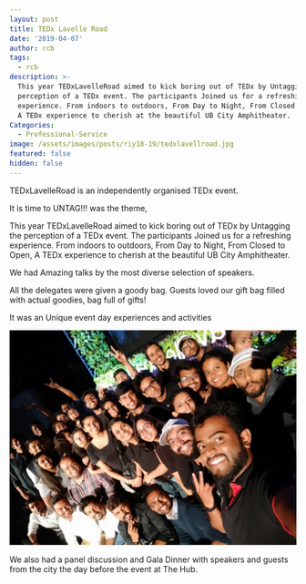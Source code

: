 ```yaml
---
layout: post
title: TEDx Lavelle Road
date: '2019-04-07'
author: rcb
tags:
  - rcb
description: >-
  This year TEDxLavelleRoad aimed to kick boring out of TEDx by Untagging the
  perception of a TEDx event. The participants Joined us for a refreshing
  experience. From indoors to outdoors, From Day to Night, From Closed to Open,
  A TEDx experience to cherish at the beautiful UB City Amphitheater.
Categories:
  - Professional-Service
image: /assets/images/posts/riy18-19/tedxlavellroad.jpg
featured: false
hidden: false
---
```

TEDxLavelleRoad is an independently organised TEDx event. 

It is time to UNTAG!!! was the theme,

This year TEDxLavelleRoad aimed to kick boring out of TEDx by Untagging the perception of a TEDx event. The participants Joined us for a refreshing experience. From indoors to outdoors, From Day to Night, From Closed to Open, A TEDx experience to cherish at the beautiful UB City Amphitheater.

We had Amazing talks by the most diverse selection of speakers.

All the delegates were given a goody bag. Guests loved our gift bag filled with actual goodies, bag full of gifts!

It was an Unique event day experiences and activities

![TedxLavellRoad](/assets/images/posts/riy18-19/tedxlavellroad2.jpg)

We also had a panel discussion and Gala Dinner with speakers and guests from the city the day before the event at The Hub.
